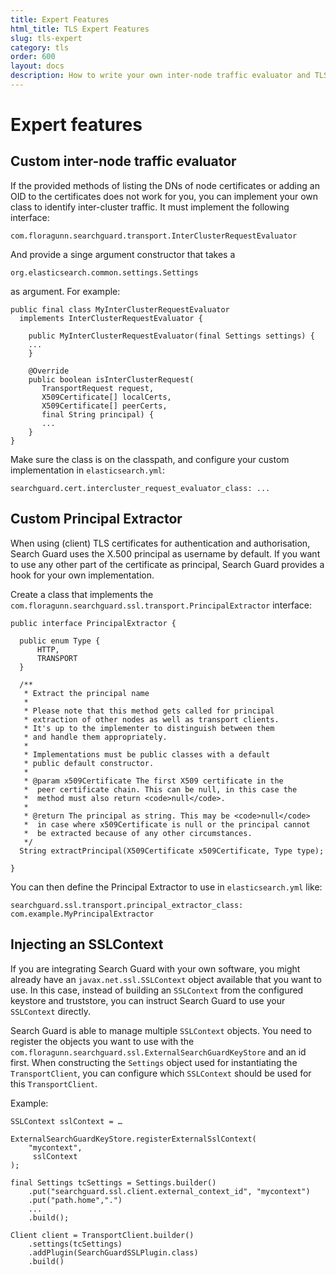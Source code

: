 ```yaml
---
title: Expert Features
html_title: TLS Expert Features
slug: tls-expert
category: tls
order: 600
layout: docs
description: How to write your own inter-node traffic evaluator and TLS principal extractor for Search Guard.
---
```

<!---
Copryight 2017 floragunn GmbH
-->
# Expert features

## Custom inter-node traffic evaluator

If the provided methods of listing the DNs of node certificates or adding an OID to the certificates does not work for you, you can implement your own class to identify inter-cluster traffic. It must implement the following interface:

```
com.floragunn.searchguard.transport.InterClusterRequestEvaluator
```

And provide a singe argument constructor that takes a

```
org.elasticsearch.common.settings.Settings
```

as argument. For example:

```
public final class MyInterClusterRequestEvaluator
  implements InterClusterRequestEvaluator {
    
    public MyInterClusterRequestEvaluator(final Settings settings) {
    ...
    }

    @Override
    public boolean isInterClusterRequest(
       TransportRequest request,
       X509Certificate[] localCerts,
       X509Certificate[] peerCerts,
       final String principal) {
       ...
    }
}
```

Make sure the class is on the classpath, and configure your custom implementation in `elasticsearch.yml`:

```
searchguard.cert.intercluster_request_evaluator_class: ...
```

## Custom Principal Extractor

When using (client) TLS certificates for authentication and authorisation, Search Guard uses the X.500 principal as username by default. If you want to use any other part of the certificate as principal, Search Guard provides a hook for your own implementation.

Create a class that implements the `com.floragunn.searchguard.ssl.transport.PrincipalExtractor` interface:

```
public interface PrincipalExtractor {
    
  public enum Type {
      HTTP,
      TRANSPORT
  }

  /**
   * Extract the principal name
   * 
   * Please note that this method gets called for principal 
   * extraction of other nodes as well as transport clients. 
   * It's up to the implementer to distinguish between them
   * and handle them appropriately.
   * 
   * Implementations must be public classes with a default 
   * public default constructor.
   * 
   * @param x509Certificate The first X509 certificate in the 
   *  peer certificate chain. This can be null, in this case the 
   *  method must also return <code>null</code>.
   *
   * @return The principal as string. This may be <code>null</code>
   *  in case where x509Certificate is null or the principal cannot 
   *  be extracted because of any other circumstances.
   */
  String extractPrincipal(X509Certificate x509Certificate, Type type);

}
```

You can then define the Principal Extractor to use in `elasticsearch.yml` like:

```
searchguard.ssl.transport.principal_extractor_class: com.example.MyPrincipalExtractor
```
## Injecting an SSLContext

If you are integrating Search Guard with your own software, you might already have an `javax.net.ssl.SSLContext` object available that you want to use. In this case, instead of building an `SSLContext` from the configured keystore and truststore, you can instruct Search Guard to use your `SSLContext` directly.

Search Guard is able to manage multiple `SSLContext` objects. You need to register the objects you want to use with the `com.floragunn.searchguard.ssl.ExternalSearchGuardKeyStore` and an id first. When constructing the `Settings` object used for instantiating the `TransportClient`, you can configure which `SSLContext` should be used for this `TransportClient`.

Example:

```
SSLContext sslContext = …

ExternalSearchGuardKeyStore.registerExternalSslContext(
    "mycontext",
     sslContext
);

final Settings tcSettings = Settings.builder()
    .put("searchguard.ssl.client.external_context_id", "mycontext")
    .put("path.home",".")
    ...
    .build();

Client client = TransportClient.builder()
    .settings(tcSettings)
    .addPlugin(SearchGuardSSLPlugin.class)
    .build()
```
